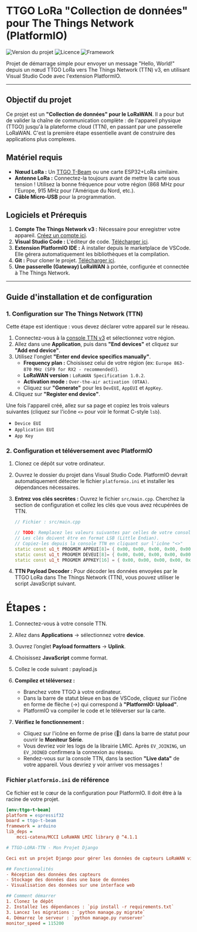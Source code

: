 # TTGO LoRa "Collection de données" pour The Things Network (PlatformIO)

![Version du projet](https://img.shields.io/badge/version-1.0.0-blue)
![Licence](https://img.shields.io/badge/license-MIT-green)
![Framework](https://img.shields.io/badge/framework-PlatformIO-orange.svg)

Projet de démarrage simple pour envoyer un message "Hello, World!" depuis un nœud TTGO LoRa vers The Things Network (TTN) v3, en utilisant Visual Studio Code avec l'extension PlatformIO.

---

## Objectif du projet

Ce projet est un **"Collection de données" pour le LoRaWAN**. Il a pour but de valider la chaîne de communication complète : de l'appareil physique (TTGO) jusqu'à la plateforme cloud (TTN), en passant par une passerelle LoRaWAN. C'est la première étape essentielle avant de construire des applications plus complexes.

## Matériel requis

* **Nœud LoRa :** Un [TTGO T-Beam](https://www.lilygo.cc/products/t-beam) ou une carte ESP32+LoRa similaire.
* **Antenne LoRa :** Connectez-la toujours avant de mettre la carte sous tension ! Utilisez la bonne fréquence pour votre région (868 MHz pour l'Europe, 915 MHz pour l'Amérique du Nord, etc.).
* **Câble Micro-USB** pour la programmation.

## Logiciels et Prérequis

1.  **Compte The Things Network v3 :** Nécessaire pour enregistrer votre appareil. [Créez un compte ici](https://www.thethingsnetwork.org/).
2.  **Visual Studio Code :** L'éditeur de code. [Télécharger ici](https://code.visualstudio.com/).
3.  **Extension PlatformIO IDE :** À installer depuis le marketplace de VSCode. Elle gérera automatiquement les bibliothèques et la compilation.
4.  **Git :** Pour cloner le projet. [Télécharger ici](https://git-scm.com/).
5.  **Une passerelle (Gateway) LoRaWAN** à portée, configurée et connectée à The Things Network.

---

## Guide d'installation et de configuration

### 1. Configuration sur The Things Network (TTN)

Cette étape est identique : vous devez déclarer votre appareil sur le réseau.

1.  Connectez-vous à la [console TTN v3](https://console.thethingsnetwork.org/) et sélectionnez votre région.
2.  Allez dans une **Application**, puis dans **"End devices"** et cliquez sur **"Add end device"**.
3.  Utilisez l'onglet **"Enter end device specifics manually"**.
    * **Frequency plan :** Choisissez celui de votre région (ex: `Europe 863-870 MHz (SF9 for RX2 - recommended)`).
    * **LoRaWAN version :** `LoRaWAN Specification 1.0.2`.
    * **Activation mode :** `Over-the-air activation (OTAA)`.
    * Cliquez sur **"Generate"** pour les `DevEUI`, `AppEUI` et `AppKey`.
4.  Cliquez sur **"Register end device"**.

Une fois l'appareil créé, allez sur sa page et copiez les trois valeurs suivantes (cliquez sur l'icône `<>` pour voir le format C-style `lsb`).
* `Device EUI`
* `Application EUI`
* `App Key`

### 2. Configuration et téléversement avec PlatformIO

1.  Clonez ce dépôt sur votre ordinateur.
2.  Ouvrez le dossier du projet dans Visual Studio Code. PlatformIO devrait automatiquement détecter le fichier `platformio.ini` et installer les dépendances nécessaires.

3.  **Entrez vos clés secrètes :**
    Ouvrez le fichier `src/main.cpp`. Cherchez la section de configuration et collez les clés que vous avez récupérées de TTN.

    ```c++
    // Fichier : src/main.cpp

    // TODO: Remplacez les valeurs suivantes par celles de votre console TTN
    // Les clés doivent être en format LSB (Little Endian).
    // Copiez-les depuis la console TTN en cliquant sur l'icône "<>"
    static const u1_t PROGMEM APPEUI[8]= { 0x00, 0x00, 0x00, 0x00, 0x00, 0x00, 0x00, 0x00 };
    static const u1_t PROGMEM DEVEUI[8]= { 0x00, 0x00, 0x00, 0x00, 0x00, 0x00, 0x00, 0x00 };
    static const u1_t PROGMEM APPKEY[16] = { 0x00, 0x00, 0x00, 0x00, 0x00, 0x00, 0x00, 0x00, 0x00, 0x00, 0x00, 0x00, 0x00, 0x00, 0x00, 0x00 };
    ```

4.  **TTN Payload Decoder :**
Pour décoder les données envoyées par le TTGO LoRa dans The Things Network (TTN), vous pouvez utiliser le script JavaScript suivant.

# Étapes :
1. Connectez-vous à votre console TTN.
2. Allez dans **Applications** → sélectionnez votre **device**.
3. Ouvrez l’onglet **Payload formatters** → **Uplink**.
4. Choisissez **JavaScript** comme format.
5. Collez le code suivant : payload.js


5.  **Compilez et téléversez :**
    * Branchez votre TTGO à votre ordinateur.
    * Dans la barre de statut bleue en bas de VSCode, cliquez sur l'icône en forme de flèche (→) qui correspond à **"PlatformIO: Upload"**.
    * PlatformIO va compiler le code et le téléverser sur la carte.

6.  **Vérifiez le fonctionnement :**
    * Cliquez sur l'icône en forme de prise (🔌) dans la barre de statut pour ouvrir le **Moniteur Série**.
    * Vous devriez voir les logs de la librairie LMIC. Après `EV_JOINING`, un `EV_JOINED` confirmera la connexion au réseau.
    * Rendez-vous sur la console TTN, dans la section **"Live data"** de votre appareil. Vous devriez y voir arriver vos messages !

### Fichier `platformio.ini` de référence

Ce fichier est le cœur de la configuration pour PlatformIO. Il doit être à la racine de votre projet.

```ini
[env:ttgo-t-beam]
platform = espressif32
board = ttgo-t-beam
framework = arduino
lib_deps =
    mcci-catena/MCCI LoRaWAN LMIC library @ ^4.1.1

# TTGO-LORA-TTN - Mon Projet Django

Ceci est un projet Django pour gérer les données de capteurs LoRaWAN via le réseau The Things Network (TTN).

## Fonctionnalités
- Réception des données des capteurs
- Stockage des données dans une base de données
- Visualisation des données sur une interface web

## Comment démarrer
1. Clonez le dépôt
2. Installez les dépendances : `pip install -r requirements.txt`
3. Lancez les migrations : `python manage.py migrate`
4. Démarrez le serveur : `python manage.py runserver`
monitor_speed = 115200
